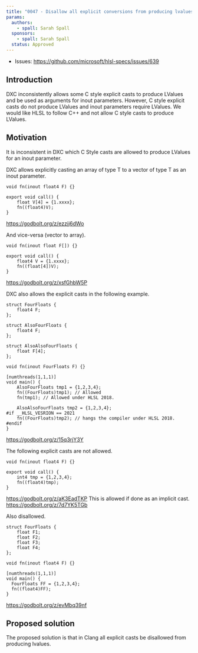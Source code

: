 ```yaml
---
title: "0047 - Disallow all explicit conversions from producing lvalues"
params:
  authors:
    - spall: Sarah Spall
  sponsors:
    - spall: Sarah Spall
  status: Approved
---
```


* Issues: https://github.com/microsoft/hlsl-specs/issues/639

## Introduction

DXC inconsistently allows some C style explicit casts to produce LValues and be
used as arguments for inout parameters.  However, C style explicit casts do not
produce LValues and inout parameters require LValues. We would like HLSL to follow
C++ and not allow C style casts to produce LValues.

## Motivation

It is inconsistent in DXC which C Style casts are allowed to produce LValues
for an inout parameter.

DXC allows explicitly casting an array of type T to a vector of type T as an inout parameter.
```
void fn(inout float4 F) {}

export void call() {
    float V[4] = {1.xxxx};
    fn((float4)V);
}
```
https://godbolt.org/z/ezzjj6dWo

And vice-versa (vector to array).
```
void fn(inout float F[]) {}

export void call() {
    float4 V = {1.xxxx};
    fn((float[4])V);
}
```
https://godbolt.org/z/xsfGhbW5P

DXC also allows the explicit casts in the following example.

```
struct FourFloats {
    float4 F;
};

struct AlsoFourFloats {
    float4 F;
};

struct AlsoAlsoFourFloats {
    float F[4];
};

void fn(inout FourFloats F) {}

[numthreads(1,1,1)]
void main() {
    AlsoFourFloats tmp1 = {1,2,3,4};
    fn((FourFloats)tmp1); // Allowed
    fn(tmp1); // Allowed under HLSL 2018.

    AlsoAlsoFourFloats tmp2 = {1,2,3,4};
#if __HLSL_VESRION == 2021
    fn((FourFloats)tmp2); // hangs the compiler under HLSL 2018.
#endif
}
```
https://godbolt.org/z/15q3rjY3Y

The following explicit casts are not allowed.
```
void fn(inout float4 F) {}

export void call() {
    int4 tmp = {1,2,3,4};
    fn((float4)tmp);
}
```
https://godbolt.org/z/aK3EadTKP
This is allowed if done as an implicit cast.
https://godbolt.org/z/7d7YK5TGb

Also disallowed.
```
struct FourFloats {
    float F1;
    float F2;
    float F3;
    float F4;
};

void fn(inout float4 F) {}

[numthreads(1,1,1)]
void main() {
  FourFloats FF = {1,2,3,4};
  fn((float4)FF);
}
```
https://godbolt.org/z/evMbq39nf

## Proposed solution

The proposed solution is that in Clang all explicit casts be disallowed
from producing lvalues.
